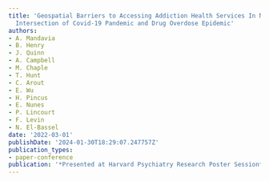 ```yaml
---
title: 'Geospatial Barriers to Accessing Addiction Health Services In New York State:
  Intersection of Covid-19 Pandemic and Drug Overdose Epidemic'
authors:
- A. Mandavia
- B. Henry
- J. Quinn
- A. Campbell
- M. Chaple
- T. Hunt
- C. Arout
- E. Wu
- H. Pincus
- E. Nunes
- P. Lincourt
- F. Levin
- N. El-Bassel
date: '2022-03-01'
publishDate: '2024-01-30T18:29:07.247757Z'
publication_types:
- paper-conference
publication: '*Presented at Harvard Psychiatry Research Poster Session*'
---
```

